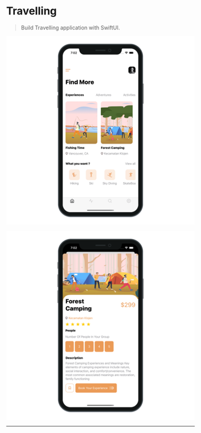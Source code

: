 # Travelling

> Build Travelling application with SwiftUI.

![Travelling App 1](./Travelling_1.png "Travelling App 1")

![Travelling App 2](./Travelling_2.png "Travelling App 2")

---

